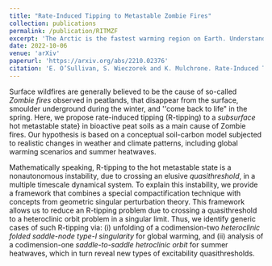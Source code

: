 ```yaml
---
title: "Rate-Induced Tipping to Metastable Zombie Fires"
collection: publications
permalink: /publication/RITMZF
excerpt: 'The Arctic is the fastest warming region on Earth. Understanding how a rapidly changing climate change impacts Arctic systems is therefore an important challenge. This is the basis of the Compost Bomb instability...'
date: 2022-10-06
venue: 'arXiv'
paperurl: 'https://arxiv.org/abs/2210.02376'
citation: 'E. O’Sullivan, S. Wieczorek and K. Mulchrone. Rate-Induced Tipping to Metastable Zombie Fires'
---
```

Surface wildfires are generally believed to be the cause of so-called *Zombie fires* observed in peatlands, that disappear from the surface, smoulder underground during the winter, and ''come back to life" in the spring. Here, we propose rate-induced tipping (R-tipping) to a *subsurface* hot metastable state} in bioactive peat soils as a main cause of Zombie fires. Our hypothesis is based on a conceptual soil-carbon model
subjected to realistic changes in weather and climate patterns, including global warming scenarios and
summer heatwaves.


Mathematically speaking, R-tipping to the hot metastable state is a nonautonomous  instability, due to crossing an elusive *quasithreshold*, in a multiple timescale dynamical system. To explain this instability, we provide a
framework that combines a special compactification technique with concepts from geometric singular perturbation theory.
This framework allows us to reduce an R-tipping problem due to crossing a quasithreshold to a heteroclinic orbit problem in a singular limit. Thus, we
 identify generic cases of such  R-tipping via: (i) unfolding of a  codimension-two  *heteroclinic folded saddle-node  type-I singularity* for global warming, and (ii) analysis of a codimension-one *saddle-to-saddle hetroclinic orbit* for summer heatwaves, which in turn reveal new types of excitability quasithresholds.
